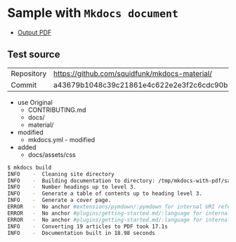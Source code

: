 # Sample with `Mkdocs document`

- [Output PDF](document.pdf)

## Test source

|            |                                               |
| ---------- | --------------------------------------------- |
| Repository | https://github.com/squidfunk/mkdocs-material/ |
| Commit     | a43679b1048c39c21861e4c622e2e3f2c6cdc90b      |

- use Original
  - CONTRIBUTING.md
  - docs/
  - material/
- modified
  - mkdocs.yml - modified
- added
  - docs/assets/css

```sh
$ mkdocs build
INFO    -  Cleaning site directory
INFO    -  Building documentation to directory: /tmp/mkdocs-with-pdf/samples/mkdocs-material/site 
INFO    -  Number headings up to level 3.
INFO    -  Generate a table of contents up to heading level 3.
INFO    -  Generate a cover page.
ERROR   -  No anchor #extensions/pymdown/:pymdown for internal URI reference
ERROR   -  No anchor #plugins/getting-started.md/:language for internal URI reference
ERROR   -  No anchor #plugins/getting-started.md/:language for internal URI reference
INFO    -  Converting 19 articles to PDF took 17.1s
INFO    -  Documentation built in 18.98 seconds
```
